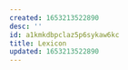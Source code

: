 ```yaml
---
created: 1653213522890
desc: ''
id: a1kmkdbpclaz5p6sykaw6kc
title: Lexicon
updated: 1653213522890
---
```

   
